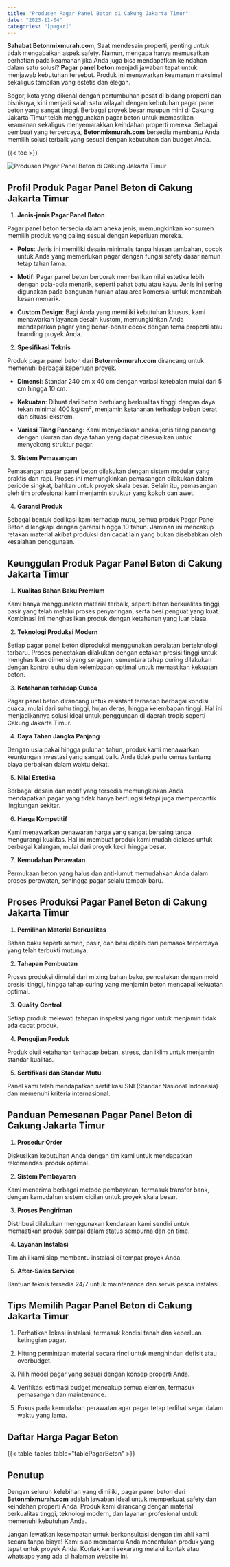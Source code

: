 ```yaml
---
title: "Produsen Pagar Panel Beton di Cakung Jakarta Timur"
date: "2023-11-04"
categories: "[pagar]"
---
```


**Sahabat Betonmixmurah.com**, Saat mendesain properti, penting untuk tidak mengabaikan aspek safety. Namun, mengapa hanya memusatkan perhatian pada keamanan jika Anda juga bisa mendapatkan keindahan dalam satu solusi? **Pagar panel beton** menjadi jawaban tepat untuk menjawab kebutuhan tersebut. Produk ini menawarkan keamanan maksimal sekaligus tampilan yang estetis dan elegan.  

Bogor, kota yang dikenal dengan pertumbuhan pesat di bidang properti dan bisnisnya, kini menjadi salah satu wilayah dengan kebutuhan pagar panel beton yang sangat tinggi. Berbagai proyek besar maupun mini di Cakung Jakarta Timur telah menggunakan pagar beton untuk memastikan keamanan sekaligus menyemarakkan keindahan properti mereka. Sebagai pembuat yang terpercaya, **Betonmixmurah.com** bersedia membantu Anda memilih solusi terbaik yang sesuai dengan kebutuhan dan budget Anda.

{{< toc >}}

![Produsen Pagar Panel Beton di Cakung Jakarta Timur](/images/pagar/pagar-beton-08.jpg)

## Profil Produk Pagar Panel Beton di Cakung Jakarta Timur

1. **Jenis-jenis Pagar Panel Beton**  

Pagar panel beton tersedia dalam aneka jenis, memungkinkan konsumen memilih produk yang paling sesuai dengan keperluan mereka.  

- **Polos**: Jenis ini memiliki desain minimalis tanpa hiasan tambahan, cocok untuk Anda yang memerlukan pagar dengan fungsi safety dasar namun tetap tahan lama.  

- **Motif**: Pagar panel beton bercorak memberikan nilai estetika lebih dengan pola-pola menarik, seperti pahat batu atau kayu. Jenis ini sering digunakan pada bangunan hunian atau area komersial untuk menambah kesan menarik.  

- **Custom Design**: Bagi Anda yang memiliki kebutuhan khusus, kami menawarkan layanan desain kustom, memungkinkan Anda mendapatkan pagar yang benar-benar cocok dengan tema properti atau branding proyek Anda.  

2. **Spesifikasi Teknis**  

Produk pagar panel beton dari **Betonmixmurah.com** dirancang untuk memenuhi berbagai keperluan proyek.  

- **Dimensi**: Standar 240 cm x 40 cm dengan variasi ketebalan mulai dari 5 cm hingga 10 cm.  

- **Kekuatan**: Dibuat dari beton bertulang berkualitas tinggi dengan daya tekan minimal 400 kg/cm², menjamin ketahanan terhadap beban berat dan situasi ekstrem.  

- **Variasi Tiang Pancang**: Kami menyediakan aneka jenis tiang pancang dengan ukuran dan daya tahan yang dapat disesuaikan untuk menyokong struktur pagar.  

3. **Sistem Pemasangan**  

Pemasangan pagar panel beton dilakukan dengan sistem modular yang praktis dan rapi. Proses ini memungkinkan pemasangan dilakukan dalam periode singkat, bahkan untuk proyek skala besar. Selain itu, pemasangan oleh tim profesional kami menjamin struktur yang kokoh dan awet.  

4. **Garansi Produk**  

Sebagai bentuk dedikasi kami terhadap mutu, semua produk Pagar Panel Beton dilengkapi dengan garansi hingga 10 tahun. Jaminan ini mencakup retakan material akibat produksi dan cacat lain yang bukan disebabkan oleh kesalahan penggunaan.

## Keunggulan Produk Pagar Panel Beton di Cakung Jakarta Timur 

1. **Kualitas Bahan Baku Premium**  

Kami hanya menggunakan material terbaik, seperti beton berkualitas tinggi, pasir yang telah melalui proses penyaringan, serta besi penguat yang kuat. Kombinasi ini menghasilkan produk dengan ketahanan yang luar biasa.  

2. **Teknologi Produksi Modern**  

Setiap pagar panel beton diproduksi menggunakan peralatan berteknologi terbaru. Proses pencetakan dilakukan dengan cetakan presisi tinggi untuk menghasilkan dimensi yang seragam, sementara tahap curing dilakukan dengan kontrol suhu dan kelembapan optimal untuk memastikan kekuatan beton.  

3. **Ketahanan terhadap Cuaca**  

Pagar panel beton dirancang untuk resistant terhadap berbagai kondisi cuaca, mulai dari suhu tinggi, hujan deras, hingga kelembapan tinggi. Hal ini menjadikannya solusi ideal untuk penggunaan di daerah tropis seperti Cakung Jakarta Timur.  

4. **Daya Tahan Jangka Panjang**  

Dengan usia pakai hingga puluhan tahun, produk kami menawarkan keuntungan investasi yang sangat baik. Anda tidak perlu cemas tentang biaya perbaikan dalam waktu dekat.  

5. **Nilai Estetika**  

Berbagai desain dan motif yang tersedia memungkinkan Anda mendapatkan pagar yang tidak hanya berfungsi tetapi juga mempercantik lingkungan sekitar.  

6. **Harga Kompetitif**  

Kami menawarkan penawaran harga yang sangat bersaing tanpa mengurangi kualitas. Hal ini membuat produk kami mudah diakses untuk berbagai kalangan, mulai dari proyek kecil hingga besar.  

7. **Kemudahan Perawatan**  

Permukaan beton yang halus dan anti-lumut memudahkan Anda dalam proses perawatan, sehingga pagar selalu tampak baru.

## Proses Produksi Pagar Panel Beton di Cakung Jakarta Timur

1. **Pemilihan Material Berkualitas**  

Bahan baku seperti semen, pasir, dan besi dipilih dari pemasok terpercaya yang telah terbukti mutunya.

2. **Tahapan Pembuatan**  

Proses produksi dimulai dari mixing bahan baku, pencetakan dengan mold presisi tinggi, hingga tahap curing yang menjamin beton mencapai kekuatan optimal.

3. **Quality Control**  

Setiap produk melewati tahapan inspeksi yang rigor untuk menjamin tidak ada cacat produk.

4. **Pengujian Produk**  

Produk diuji ketahanan terhadap beban, stress, dan iklim untuk menjamin standar kualitas.

5. **Sertifikasi dan Standar Mutu**  

Panel kami telah mendapatkan sertifikasi SNI (Standar Nasional Indonesia) dan memenuhi kriteria internasional.

## Panduan Pemesanan Pagar Panel Beton di Cakung Jakarta Timur

1. **Prosedur Order**  

Diskusikan kebutuhan Anda dengan tim kami untuk mendapatkan rekomendasi produk optimal.

2. **Sistem Pembayaran**  

Kami menerima berbagai metode pembayaran, termasuk transfer bank, dengan kemudahan sistem cicilan untuk proyek skala besar.

3. **Proses Pengiriman**  

Distribusi dilakukan menggunakan kendaraan kami sendiri untuk memastikan produk sampai dalam status sempurna dan on time.

4. **Layanan Instalasi**  

Tim ahli kami siap membantu instalasi di tempat proyek Anda.

5. **After-Sales Service**  

Bantuan teknis tersedia 24/7 untuk maintenance dan servis pasca instalasi.

## Tips Memilih Pagar Panel Beton di Cakung Jakarta Timur

1. Perhatikan lokasi instalasi, termasuk kondisi tanah dan keperluan ketinggian pagar.  

2. Hitung permintaan material secara rinci untuk menghindari defisit atau overbudget.  

3. Pilih model pagar yang sesuai dengan konsep properti Anda.  

4. Verifikasi estimasi budget mencakup semua elemen, termasuk pemasangan dan maintenance.  

5. Fokus pada kemudahan perawatan agar pagar tetap terlihat segar dalam waktu yang lama.

## Daftar Harga Pagar Beton

{{< table-tables table="tablePagarBeton" >}}

## Penutup

Dengan seluruh kelebihan yang dimiliki, pagar panel beton dari **Betonmixmurah.com** adalah jawaban ideal untuk memperkuat safety dan keindahan properti Anda. Produk kami dirancang dengan material berkualitas tinggi, teknologi modern, dan layanan profesional untuk memenuhi kebutuhan Anda.  

Jangan lewatkan kesempatan untuk berkonsultasi dengan tim ahli kami secara tanpa biaya! Kami siap membantu Anda menentukan produk yang tepat untuk proyek Anda. Kontak kami sekarang melalui kontak atau whatsapp yang ada di halaman website ini.